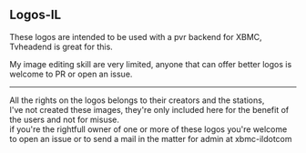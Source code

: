 Logos-IL
---------------------------------------------------

These logos are intended to be used with a pvr backend for XBMC, Tvheadend is great for this.   

My image editing skill are very limited, anyone that can offer better logos is welcome to PR or open an issue.   


-----------------------------------------------------------------------------

All the rights on the logos belongs to their creators and the stations,  
I've not created these images, they're only included here for the benefit of the users and not for misuse.  
if you're the rightfull owner of one or more of these logos you're welcome to open an issue or to send a mail in the matter for admin at xbmc-ildotcom


